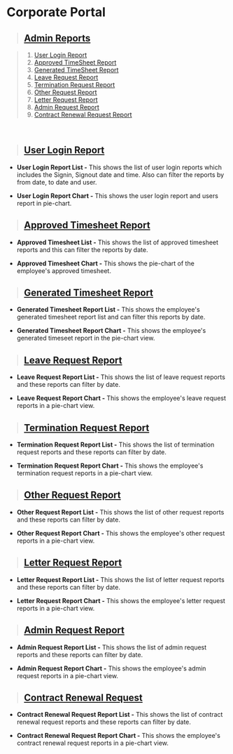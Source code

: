 # **Corporate Portal**

> ## **[Admin Reports](#corporate-portal)**

> 1. [User Login Report](#user-login-report)
> 2. [Approved TimeSheet Report](#approved-timesheet-report)
> 3. [Generated TimeSheet Report](#generated-timesheet-report)
> 4. [Leave Request Report](#leave-request-report)
> 5. [Termination Request Report](#termination-request-report)
> 6. [Other Request Report](#other-request-report)
> 7. [Letter Request Report](#letter-request-report)
> 8. [Admin Request Report](#admin-request-report)
> 9. [Contract Renewal Request Report](#contract-renewal-request)

<br>

> ## **[User Login Report](#admin-reports)**

- **User Login Report List -** This shows the list of user login reports which includes the Signin, Signout date and time. Also can filter the reports by from date, to date and user.

- **User Login Report Chart -** This shows the user login report and users report in pie-chart.

> ## **[Approved Timesheet Report](#user-login-report)**

- **Approved Timesheet List -** This shows the list of approved timesheet reports and this can filter the reports by date.

- **Approved Timesheet Chart -** This shows the pie-chart of the employee's approved timesheet.

> ## **[Generated Timesheet Report](#approved-timesheet-report)**

- **Generated Timesheet Report List -** This shows the employee's generated timesheet report list and can filter this reports by date.

- **Generated Timesheet Report Chart -** This shows the employee's generated timeseet report in the pie-chart view.

> ## **[Leave Request Report](#generated-timesheet-report)**

- **Leave Request Report List -** This shows the list of leave request reports and these reports can filter by date.

- **Leave Request Report Chart -** This shows the employee's leave request reports in a pie-chart view.

> ## **[Termination Request Report](#leave-request-report)**

- **Termination Request Report List -** This shows the list of termination request reports and these reports can filter by date.

- **Termination Request Report Chart -** This shows the employee's termination request reports in a pie-chart view.

> ## **[Other Request Report](#termination-request-report)**

- **Other Request Report List -** This shows the list of other request reports and these reports can filter by date.

- **Other Request Report Chart -** This shows the employee's other request reports in a pie-chart view.

> ## **[Letter Request Report](#other-request-report)**

- **Letter Request Report List -** This shows the list of letter request reports and these reports can filter by date.

- **Letter Request Report Chart -** This shows the employee's letter request reports in a pie-chart view.

> ## **[Admin Request Report](#letter-request-report)**

- **Admin Request Report List -** This shows the list of admin request reports and these reports can filter by date.

- **Admin Request Report Chart -** This shows the employee's admin request reports in a pie-chart view.

> ## **[Contract Renewal Request](#admin-request-report)**

- **Contract Renewal Request Report List -** This shows the list of contract renewal request reports and these reports can filter by date.

- **Contract Renewal Request Report Chart -** This shows the employee's contract renewal request reports in a pie-chart view.